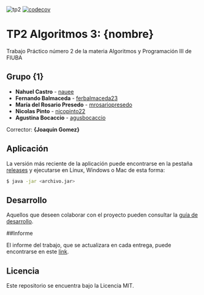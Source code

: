 ![tp2](https://github.com/nauee/Algo3-TP2/actions/workflows/build.yml/badge.svg) [![codecov](https://codecov.io/gh/nauee/Algo3-TP2/branch/master/graph/badge.svg)](https://codecov.io/gh/nauee/Algo3-TP2)

# TP2 Algoritmos 3: {nombre} 

Trabajo Práctico número 2 de la materia Algoritmos y Programación III de FIUBA

## Grupo {1}

* **Nahuel Castro** - [nauee](https://github.com/nauee)
* **Fernando Balmaceda** - [ferbalmaceda23](https://github.com/ferbalmaceda23)
* **María del Rosario Presedo** - [mrosariopresedo](https://github.com/mrosariopresedo)
* **Nicolas Pinto** - [nicopinto22](https://github.com/nicopinto22)
* **Agustina Bocaccio** - [agusbocaccio](https://github.com/agusbocaccio)

Corrector: **{Joaquin Gomez}**

## Aplicación

La versión más reciente de la aplicación puede encontrarse en la pestaña [releases](https://github.com/nauee/Algo3-TP2/releases/latest) y ejecutarse en Linux, Windows o Mac de esta forma:

```bash
$ java -jar <archivo.jar>
```

## Desarrollo

Aquellos que deseen colaborar con el proyecto pueden consultar la [guía de desarrollo](./docs/Desarrollo.md).

##Informe 

El informe del trabajo, que se actualizara en cada entrega, puede encontrarse en este [link](https://www.overleaf.com/read/zncfpbsxvkfk). 

## Licencia

Este repositorio se encuentra bajo la Licencia MIT.


